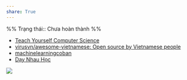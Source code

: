 ```yaml
---
share: True
---
```

%%
Trạng thái:: Chưa hoàn thành
%%

- [Teach Yourself Computer Science](https://teachyourselfcs.com/)
- [virusvn/awesome-vietnamese: Open source by Vietnamese people](https://github.com/virusvn/awesome-vietnamese "virusvn/awesome-vietnamese: Open source by Vietnamese people")
- [machinelearningcoban](https://machinelearningcoban.com)
- [Dạy Nhau Học](https://daynhauhoc.com/)

![](https://youtu.be/i4MneyaJPG4)
